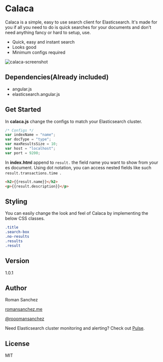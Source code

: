 Calaca
=========

Calaca is a simple, easy to use search client for Elasticsearch. It's made for you if all you need to do is quick searches for your documents and don't need anything fancy or hard to setup, use. 
  - Quick, easy and instant search
  - Looks good
  - Minimum configs required


![calaca-screenshot](https://s3.amazonaws.com/calaca/calaca.png "Calaca screenshot")

Dependencies(Already included)
----
  - angular.js
  - elasticsearch.angular.js

Get Started
----
In **calaca.js** change the configs to match your Elasticsearch cluster. 
```js
/* Configs */
var indexName = "name";
var docType = "type";
var maxResultsSize = 10;
var host = "localhost";
var port = 9200;
```

In **index.html** append to ```result.``` the field name you want to show from your es document.
Using dot notation, you can access nested fields like such ```result.transactions.time ```.
```html
<h2>{{result.name}}</h2>
<p>{{result.description}}</p>
```

Styling
----
You can easily change the look and feel of Calaca by implementing the below CSS classes. 
```css
.title
.search-box
.no-results
.results
.result
```


Version
----

1.0.1

Author
----
Roman Sanchez

[romansanchez.me]

[@rooomansanchez]

Need Elasticsearch cluster monitoring and alerting? Check out [Pulse].


License
----

MIT

[romansanchez.me]:http://romansanchez.me
[@rooomansanchez]:http://twitter.com/rooomansanchez
[Pulse]:https://sweltering-fire-2945.firebaseapp.com/
